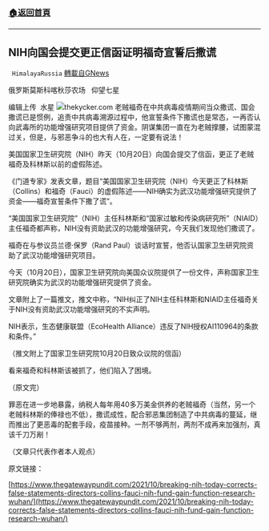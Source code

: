 ###  [:house:返回首頁](https://github.com/ourhimalayas/txt)
---


## NIH向国会提交更正信函证明福奇宣誓后撒谎
` HimalayaRussia` [轉載自GNews](https://gnews.org/zh-hans/1608741/)

俄罗斯莫斯科喀秋莎农场   仰望七星

编辑上传  水星
![](https://assets.gnews.org/wp-content/uploads/2021/10/F-1.jpg)thekycker.com
老贼福奇在中共病毒疫情期间当众撒谎、国会撒谎已是惯例，追责中共病毒溯源过程中，他宣誓条件下撒谎也是常态，一再否认向武毒所的功能增强研究项目提供了资金。阴谋集团一直在为老贼撑腰，试图蒙混过关，但是，与邪恶争斗的也大有人在，一定要有说法！

美国国家卫生研究院（NIH）昨天（10月20日）向国会提交了信函，更正了老贼福奇及科林斯以前的虚假陈述。

《门道专家》发表文章，题目“美国国家卫生研究院（NIH）今天更正了科林斯（Collins）和福奇（Fauci）的虚假陈述——NIH确实为武汉功能增强研究提供了资金——福奇宣誓条件下撒了谎”。

“美国国家卫生研究院”（NIH）主任科林斯和“国家过敏和传染病研究所”（NIAID）主任福奇都声称，NIH没有资助武汉的功能增强研究，今天我们发现他们撒谎了。

福奇在与参议员兰德·保罗（Rand Paul）谈话时宣誓，他否认国家卫生研究院资助了武汉功能增强研究项目。

今天（10月20日），国家卫生研究院向美国众议院提供了一份文件，声称国家卫生研究院确实为武汉的功能增强研究提供了资金。

文章附上了一篇推文，推文中称，“NIH纠正了NIH主任科林斯和NIAID主任福奇关于NIH没有资助武汉功能增强研究的不实声明。

NIH表示，生态健康联盟（EcoHealth Alliance）违反了NIH授权AI110964的条款和条件。”

（推文附上了国家卫生研究院10月20日致众议院的信函）

看来福奇和科林斯该被抓了，他们陷入了困境。

（原文完）

罪恶在进一步地暴露，纳税人每年用40多万美金供养的老贼福奇（当然，另一个老贼科林斯的俸禄也不低），撒谎成性，配合邪恶集团制造了中共病毒的蔓延，继而推出了更恶毒的配套手段，疫苗接种。一剂不够两剂，两剂不成再来加强剂，真该千刀万剐！

（文章只代表作者本人观点）

原文链接：

[https://www.thegatewaypundit.com/2021/10/breaking-nih-today-corrects-false-statements-directors-collins-fauci-nih-fund-gain-function-research-wuhan/](https://www.thegatewaypundit.com/2021/10/breaking-nih-today-corrects-false-statements-directors-collins-fauci-nih-fund-gain-function-research-wuhan/)
